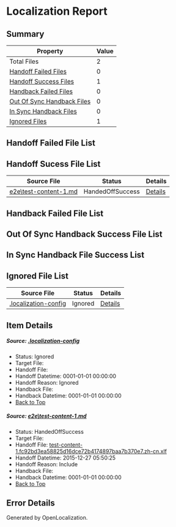# <a name='report-top'></a> Localization Report

## Summary
 Property | Value 
 -------- | ----- 
 Total Files | 2
[ Handoff Failed Files ](#handoff-failed-list)| 0
[ Handoff Success Files ](#handoff-success-list)| 1
[ Handback Failed Files ](#handback-failed-list)| 0
[ Out Of Sync Handback Files ](#outofsync-handback-success-list)| 0
[ In Sync Handback Files ](#insync-handback-success-list)| 0
[ Ignored Files ](#ignored-list)| 1

## <a name='handoff-failed-list'></a> Handoff Failed File List

## <a name='handoff-success-list'></a> Handoff Sucess File List
 Source File | Status | Details 
 ----------- | ------ | ------- 
 [e2e\test-content-1.md](https://github.com/OpenLocalizationTest/oltest/blob/aee23732d0f39ec3d29d6d9bb9fb61cb40b2e370/e2e/test-content-1.md) | HandedOffSuccess | [Details](#2b811829691fe6eac542be13b5cbc1a7536e02e91)

## <a name='handback-failed-list'></a> Handback Failed File List

## <a name='outofsync-handback-success-list'></a> Out Of Sync Handback Success File List

## <a name='insync-handback-success-list'></a> In Sync Handback File Success List

## <a name='ignored-list'></a> Ignored File List
 Source File | Status | Details 
 ----------- | ------ | ------- 
 [.localization-config](https://github.com/OpenLocalizationTest/oltest/blob/aee23732d0f39ec3d29d6d9bb9fb61cb40b2e370/.localization-config) | Ignored | [Details](#4c07d5510fa5db14936afee14da1d1fa7170385f0)

## Item Details
##### <a name='4c07d5510fa5db14936afee14da1d1fa7170385f0'></a> Source: [.localization-config](https://github.com/OpenLocalizationTest/oltest/blob/aee23732d0f39ec3d29d6d9bb9fb61cb40b2e370/.localization-config)
* Status: Ignored
* Target File: 
* Handoff File: 
* Handoff Datetime: 0001-01-01 00:00:00
* Handoff Reason: Ignored
* Handback File: 
* Handback Datetime: 0001-01-01 00:00:00
* [Back to Top](#report-top)

##### <a name='2b811829691fe6eac542be13b5cbc1a7536e02e91'></a> Source: [e2e\test-content-1.md](https://github.com/OpenLocalizationTest/oltest/blob/aee23732d0f39ec3d29d6d9bb9fb61cb40b2e370/e2e/test-content-1.md)
* Status: HandedOffSuccess
* Target File: 
* Handoff File: [test-content-1.fc92bd3ea58825d16dce72b4174897baa7b370e7.zh-cn.xlf](https://github.com/OpenLocalizationTestOrg/olhandoff/blob/3dd30bbc0768de1068ef9c1a12c6bfcadd261f20/ol-handoff/OpenLocalizationTestOrg/oltest.zh-cn/qimu/test-content-1.fc92bd3ea58825d16dce72b4174897baa7b370e7.zh-cn.xlf)
* Handoff Datetime: 2015-12-27 05:50:25
* Handoff Reason: Include
* Handback File: 
* Handback Datetime: 0001-01-01 00:00:00
* [Back to Top](#report-top)


## Error Details

Generated by OpenLocalization.
